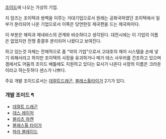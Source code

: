 [조이드](%EC%A1%B0%EC%9D%B4%EB%93%9C.md)에 나오는 가상의 기업.

지 암즈는 조이택과 쌍벽을 이루는 거대기업으로서 원래는 공화국파였던 조이텍에서 일부가 분리되어 나온 기업으로서 이쪽은 당연한듯 제국편을 드는
제국파이다.  

이 부분은 헤릭과 제네바스의 관계와 비슷하다고 생각된다. 대전시에는 이 기업의 이름은 없었지만 전쟁 종결후 분리되어 나왔다고 보여진다.  

하고 있는것 자체는 전체적으로 좀 "악의 기업"으로서 고대호의 제어 시스템을 손에 넣기 위해서라고 하지만 조이텍의 사장을 유괴하거나 메가
데스 사우러를 건조하고 있으며 겜에서도 어둠의 조이드 배틀에도 지원하고 있다는 묘사가 나온다 사장의 이름은 크라운이라고 하는듯하다 센스가
나쁘다.  

주요 개발 조이드로서는 [데컬트드래곤](%EB%8D%B0%EC%BB%AC%ED%8A%B8%20%EB%93%9C%EB%9E%98%EA%B3%A4.md), [블래스톨타이거](%EB%B8%94%EB%9E%98%EC%8A%A4%ED%86%A8%20%ED%83%80%EC%9D%B4%EA%B1%B0.md)
2기가 있다.

### 개발 조이드 ¶

  * [데컬트 드래곤](%EB%8D%B0%EC%BB%AC%ED%8A%B8%20%EB%93%9C%EB%9E%98%EA%B3%A4.md)
  * [데스 레이저](%EB%8D%B0%EC%8A%A4%20%EB%A0%88%EC%9D%B4%EC%A0%80.md)
  * [블리츠 하켄](%EB%B8%94%EB%A6%AC%EC%B8%A0%20%ED%95%98%EC%BC%84.md)
  * [블래스톨 타이거](%EB%B8%94%EB%9E%98%EC%8A%A4%ED%86%A8%20%ED%83%80%EC%9D%B4%EA%B1%B0.md)
  * [파라 블레이드](%ED%8C%8C%EB%9D%BC%20%EB%B8%94%EB%A0%88%EC%9D%B4%EB%93%9C.md)

